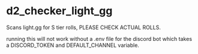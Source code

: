 # d2_checker_light_gg
Scans light.gg for S tier rolls, PLEASE CHECK ACTUAL ROLLS.

running this will not work without a .env file for the discord bot which takes a DISCORD_TOKEN and DEFAULT_CHANNEL variable.
